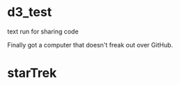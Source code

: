 # d3_test
text run for sharing code

Finally got a computer that doesn't freak out over GitHub.
# starTrek
